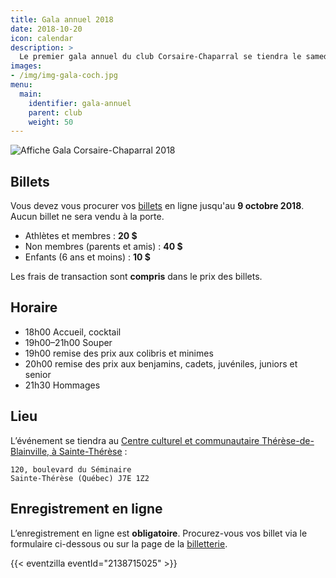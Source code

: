 ```yaml
---
title: Gala annuel 2018
date: 2018-10-20
icon: calendar
description: >
  Le premier gala annuel du club Corsaire-Chaparral se tiendra le samedi 20 octobre 2018 au Centre culturel et communautaire Thérèse-de-Blainville.
images:
- /img/img-gala-coch.jpg
menu:
  main:
    identifier: gala-annuel
    parent: club
    weight: 50
---
```


![Affiche Gala Corsaire-Chaparral 2018](https://campagnes.corsaire-chaparral.org/asset/3:affiche-gala-2018)

## Billets

Vous devez vous procurer vos [billets](https://events.eventzilla.net/e/gala-annuel-coch-2018-2138715025) en ligne jusqu'au **9 octobre 2018**. Aucun billet ne sera vendu à la porte.

* Athlètes et membres : **20 $**
* Non membres (parents et amis) : **40 $**
* Enfants (6 ans et moins) : **10 $**

Les frais de transaction sont **compris** dans le prix des billets.

## Horaire

* 18h00 Accueil, cocktail
* 19h00–21h00 Souper
* 19h00 remise des prix aux colibris et minimes
* 20h00 remise des prix aux benjamins, cadets, juvéniles, juniors et senior
* 21h30 Hommages

## Lieu

L’événement se tiendra au [Centre culturel et communautaire Thérèse-de-Blainville, à Sainte-Thérèse](http://www.ccctb.ca/#nous-joindre) :

```
120, boulevard du Séminaire
Sainte-Thérèse (Québec) J7E 1Z2
```

## Enregistrement en ligne

L’enregistrement en ligne est **obligatoire**. Procurez-vous vos billet via le formulaire ci-dessous ou sur la page de la [billetterie](https://events.eventzilla.net/e/gala-annuel-coch-2018-2138715025).

{{< eventzilla eventId="2138715025" >}}
